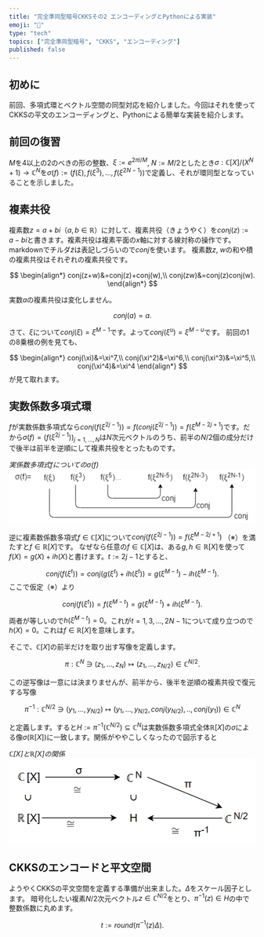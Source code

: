 ```yaml
---
title: "完全準同型暗号CKKSその2 エンコーディングとPythonによる実装"
emoji: "🧮"
type: "tech"
topics: ["完全準同型暗号", "CKKS", "エンコーディング"]
published: false
---
```

## 初めに
前回、多項式環とベクトル空間の同型対応を紹介しました。今回はそれを使ってCKKSの平文のエンコーディングと、Pythonによる簡単な実装を紹介します。

## 前回の復習
$M$を4以上の2のべきの形の整数、$\xi:=e^{2\pi i/M}$, $N:=M/2$としたとき$σ:ℂ[X]/(X^N+1) \rightarrow  ℂ^N$を$σ(f):=(f(\xi), f(\xi^3), \dots, f(\xi^{2N-1}))$で定義し、それが環同型となっていることを示しました。

## 複素共役
複素数$z=a+bi$（$a,b \in ℝ）$に対して、複素共役（きょうやく）を$conj(z):=a-bi$と書きます。複素共役は複素平面の$x$軸に対する線対称の操作です。markdownでチルダ$\tilde{z}$は表記しづらいので$conj$を使います。
複素数$z$, $w$の和や積の複素共役はそれぞれの複素共役です。

$$
\begin{align*}
conj(z+w)&=conj(z)+conj(w),\\
conj(zw)&=conj(z)conj(w).
\end{align*}
$$

実数$a$の複素共役は変化しません。

$$conj(a)=a.$$

さて、$\xi$について$conj(\xi)=\xi^{M-1}$です。よって$conj(\xi^u)=\xi^{M-u}$です。
前回の1の8乗根の例を見ても、

$$
\begin{align*}
conj(\xi)&=\xi^7,\\
conj(\xi^2)&=\xi^6,\\
conj(\xi^3)&=\xi^5,\\
conj(\xi^4)&=\xi^4
\end{align*}
$$
が見て取れます。

## 実数係数多項式環
$f$が実数係数多項式なら$conj(f(\xi^{2j-1}))=f(conj(\xi^{2j-1}))=f(\xi^{M-2j+1})$です。だから$σ(f)=(f(\xi^{2j-1}))_{j=1,\dots,N}$は$N$次元ベクトルのうち、前半の$N/2$個の成分だけで後半は前半を逆順にして複素共役をとったものです。

*実係数多項式$f$についての$σ(f)$*
![実係係数多項式の像](/images/conj-real-poly.png)

逆に複素数係数多項式$f \in ℂ[X]$について$conj(f(\xi^{2j-1}))=f(\xi^{M-2j+1})$ （※）を満たすと$f \in ℝ[X]$です。
なぜなら任意の$f \in ℂ[X]$は、ある$g, h \in ℝ[X]$を使って$f(X)=g(X)+ih(X)$と書けます。$t:=2j-1$とすると、

$$
conj(f(\xi^t))=conj(g(\xi^t)+ih(\xi^t))=g(\xi^{M-t})-ih(\xi^{M-t}).
$$
ここで仮定（※）より

$$
conj(f(\xi^t))=f(\xi^{M-t})=g(\xi^{M-t})+ih(\xi^{M-t}).
$$

両者が等しいので$h(\xi^{M-t})=0$。これが$t=1, 3, \dots, 2N-1$について成り立つので$h(X)=0$。これは$f \in ℝ[X]$を意味します。

そこで、$ℂ[X]$の前半だけを取り出す写像を定義します。

$$
π:  ℂ^N \ni (z_1, \dots, z_N) \mapsto (z_1, \dots, z_{N/2}) \in ℂ^{N/2}.
$$

この逆写像は一意には決まりませんが、前半から、後半を逆順の複素共役で復元する写像

$$
π^{-1}: ℂ^{N/2} \ni (y_1,...,y_{N/2}) \mapsto  (y_1,...,y_{N/2}, conj(y_{N/2}), .., conj(y_1)) \in  ℂ^N
$$

と定義します。すると$H:=π^{-1}(ℂ^{N/2}) \subseteq ℂ^N$は実数係数多項式全体$ℝ[X]$の$σ$による像$σ(ℝ[X])$に一致します。関係がややこしくなったので図示すると

*$ℂ[X]$と$ℝ[X]$の関係*
![CとRの関係](/images/real-poly-in-cn.png)

## CKKSのエンコードと平文空間
ようやくCKKSの平文空間を定義する準備が出来ました。$Δ$をスケール因子とします。
暗号化したい複素$N/2$次元ベクトル$z \in ℂ^{N/2}$をとり、$\pi^{-1}(z) \in H$の中で整数係数に丸めます。

$$
t:=round(\pi^{-1}(z)Δ).
$$